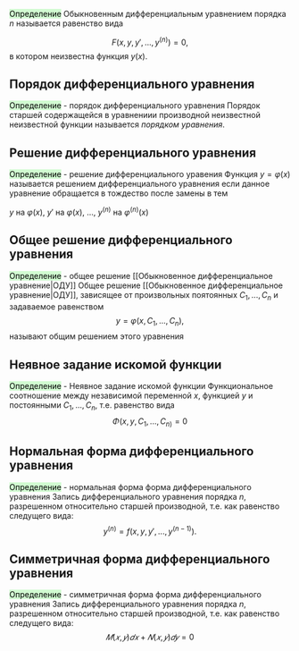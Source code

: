 <mark style="background: #BBFABBA6;">Определение</mark>
Обыкновенным дифференциальным уравнением порядка $n$ называется равенство вида

$$
F(x, y, y', ... , y^{(n)}) = 0,       
$$
в котором неизвестна функция $y(x)$.

## Порядок дифференциального уравнения

<mark style="background: #BBFABBA6;">Определение</mark> - порядок дифференциального уравнения
Порядок старшей содержащейся в уравнениии производной неизвестной неизвестной функции называется *порядком уравнения*.

## Решение дифференциального уравнения

<mark style="background: #BBFABBA6;">Определение</mark> - решение дифференциального уравения
Функция $y = \varphi(x)$ называется решением дифференциального уравнения если данное уравнение обращается в тождество после замены в тем 

$y$ на $\varphi(x)$, $y'$ на $\varphi(x)$, ..., $y^{(n)}$ на $\varphi^{(n)}(x)$

## Общее решение дифференциального уравнения

<mark style="background: #BBFABBA6;">Определение</mark> - общее решение [[Обыкновенное дифференциальное уравнение|ОДУ]]
Общее решение [[Обыкновенное дифференциальное уравнение|ОДУ]], зависящее от произвольных поятоянных $C_{1}, ..., C_n$ и задаваемое равенством 
$$y = \varphi(x, C_{1}, ..., C_n),$$
называют общим решением этого уравнения

## Неявное задание искомой функции

<mark style="background: #BBFABBA6;">Определение</mark> - Неявное задание искомой функции
Функциональное соотношение между независимой переменной $x$, функцией $y$ и постоянными $C_{1}, ..., C_n$, т.е. равенство вида 
$$\Phi(x, y, C_{1}, ..., C_{n)}=0$$
## Нормальная форма дифференциального уравнения

<mark style="background: #BBFABBA6;">Определение</mark> - нормальная форма форма дифференциального уравнения
Запись дифференциального уравнения порядка $n$, разрешенном относительно старшей производной, т.е. как равенство следущего вида:
$$y^{(n)} = f(x, y, y', ..., y^{(n-1)}).$$


## Симметричная форма дифференциального уравнения

<mark style="background: #BBFABBA6;">Определение</mark> - симметричная форма форма дифференциального уравнения
Запись дифференциального уравнения порядка $n$, разрешенном относительно старшей производной, т.е. как равенство следущего вида:
$$𝑀(𝑥, 𝑦)𝑑𝑥+𝑁(𝑥, 𝑦)𝑑𝑦 = 0$$
